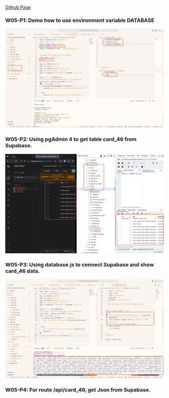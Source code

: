 [Github Page](https://github.com/marx-w/1121-WP1-demo-211410146.git)

### W05-P1: Demo how to use environment variable DATABASE
![W05-P1](./w05-p1.png)

### W05-P2: Using pgAdmin 4 to get table card_46 from Supabase.
![W05-P2](./W05-P2.png)

### W05-P3: Using database.js to cennect Supabase and show card_46 data.
![W05-P3](./W05-P3.png)

### W05-P4: For route /api/card_46, get Json from Supabase.

